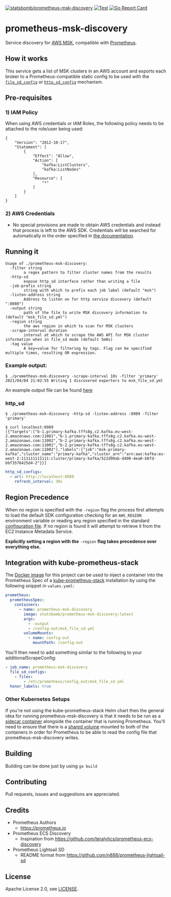 [![statsbomb/prometheus-msk-discovery](https://img.shields.io/docker/pulls/statsbomb/prometheus-msk-discovery.svg)](https://hub.docker.com/r/statsbomb/prometheus-msk-discovery)
[![Test](https://github.com/statsbomb/prometheus-msk-discovery/actions/workflows/test.yaml/badge.svg)](https://github.com/statsbomb/prometheus-msk-discovery/actions/workflows/release.yaml)
[![Go Report Card](https://goreportcard.com/badge/github.com/statsbomb/prometheus-msk-discovery)](https://goreportcard.com/report/github.com/statsbomb/prometheus-msk-discovery)

# prometheus-msk-discovery

Service discovery for [AWS MSK](https://aws.amazon.com/msk/), compatible with [Prometheus](https://prometheus.io).

## How it works

This service gets a list of MSK clusters in an AWS account and exports each broker to a Prometheus-compatible static config to be used with the [`file_sd_config`](https://prometheus.io/docs/prometheus/latest/configuration/configuration/#file_sd_config) or [`http_sd_config`](https://prometheus.io/docs/prometheus/latest/configuration/configuration/#http_sd_config) mechanism.

## Pre-requisites

### 1) IAM Policy

When using AWS credentials or IAM Roles, the following policy needs to be attached to the role/user being used:

```
{
    "Version": "2012-10-17",
    "Statement": [
        {
            "Effect": "Allow",
            "Action": [
                "kafka:ListClusters",
                "kafka:ListNodes"
            ],
            "Resource": [
                "*"
            ]
        }
    ]
}
```

### 2) AWS Credentials

- No special provisions are made to obtain AWS credentials and instead that process is left to the AWS SDK. Credentials will be searched for automatically in the order specified in [the documentation](https://aws.github.io/aws-sdk-go-v2/docs/configuring-sdk/#specifying-credentials).

## Running it

```
Usage of ./prometheus-msk-discovery:
  -filter string
    	a regex pattern to filter cluster names from the results
  -http-sd
    	expose http_sd interface rather than writing a file
  -job-prefix string
    	string with which to prefix each job label (default "msk")
  -listen-address string
    	Address to listen on for http service discovery (default ":8080")
  -output string
    	path of the file to write MSK discovery information to (default "msk_file_sd.yml")
  -region string
    	the aws region in which to scan for MSK clusters
  -scrape-interval duration
    	interval at which to scrape the AWS API for MSK cluster information when in file_sd mode (default 5m0s)
  -tag value
    	A key=value for filtering by tags. Flag can be specified multiple times, resulting OR expression.
```

### Example output:

```
$ ./prometheus-msk-discovery -scrape-interval 10s -filter 'primary'
2021/04/04 21:02:55 Writing 1 discovered exporters to msk_file_sd.yml
```

An example output file can be found [here](examples/msk_file_sd.yml)

### http_sd

```
$ ./prometheus-msk-discovery -http-sd -listen-address :8989 -filter 'primary'
```

```
$ curl localhost:8989
[{"targets":["b-1.primary-kafka.tffs8g.c2.kafka.eu-west-2.amazonaws.com:11001","b-1.primary-kafka.tffs8g.c2.kafka.eu-west-2.amazonaws.com:11002","b-2.primary-kafka.tffs8g.c2.kafka.eu-west-2.amazonaws.com:11001","b-2.primary-kafka.tffs8g.c2.kafka.eu-west-2.amazonaws.com:11002"],"labels":{"job":"msk-primary-kafka","cluster_name":"primary-kafka","cluster_arn":"arn:aws:kafka:eu-west-2:111111111111:cluster/primary-kafka/522d90ab-d400-4ea0-b8fd-bbf3576425d4-2"}}]
```

```yaml
http_sd_configs:
  - url: http://localhost:8989
    refresh_interval: 30s
```

## Region Precedence
When no region is specified with the `-region` flag the process first attempts to load the default SDK configuration checking for an `AWS_REGION` environment variable or reading any region specified in the standard [configuration file](https://docs.aws.amazon.com/cli/latest/userguide/cli-configure-files.html). If no region is found it will attempt to retrieve it from the EC2 Instance Metadata Service.

**Explicitly setting a region with the** `-region` **flag takes precedence over everything else.**

## Integration with kube-prometheus-stack

The [Docker image](https://hub.docker.com/r/statsbomb/prometheus-msk-discovery) for this project can be used to inject a container into the Prometheus Spec of a [kube-prometheus-stack](https://github.com/prometheus-community/helm-charts/tree/main/charts/kube-prometheus-stack) installation by using the following snippet in `values.yaml`:

```yaml
prometheus:
  prometheusSpec:
    containers:
      - name: prometheus-msk-discovery
        image: statsbomb/prometheus-msk-discovery:latest
        args:
          - -output
          - /config-out/msk_file_sd.yml
        volumeMounts:
          - name: config-out
            mountPath: /config-out
```

You'll then need to add something similar to the following to your additionalScrapeConfig:

```yaml
- job_name: prometheus-msk-discovery
  file_sd_configs:
    - files:
        - /etc/prometheus/config_out/msk_file_sd.yml
  honor_labels: true
```

### Other Kubernetes Setups
If you're not using the kube-prometheus-stack Helm chart then the general idea for running prometheus-msk-discovery is that it needs to be run as a [sidecar container](https://kubernetes.io/docs/concepts/workloads/pods/#how-pods-manage-multiple-containers) alongside the container that is running Prometheus. You'll need to ensure that there is a [shared volume](https://kubernetes.io/docs/tasks/access-application-cluster/communicate-containers-same-pod-shared-volume/) mounted to both of the containers in order for Prometheus to be able to read the config file that prometheus-msk-discovery writes.

## Building

Building can be done just by using `go build`

## Contributing

Pull requests, issues and suggestions are appreciated.

## Credits

- Prometheus Authors
  - https://prometheus.io
- Prometheus ECS Discovery
  - Inspiration from https://github.com/teralytics/prometheus-ecs-discovery
- Prometheus Lightsail SD
  - README format from https://github.com/n888/prometheus-lightsail-sd

## License

Apache License 2.0, see [LICENSE](https://github.com/statsbomb/prometheus-msk-discovert/blob/master/LICENSE).
